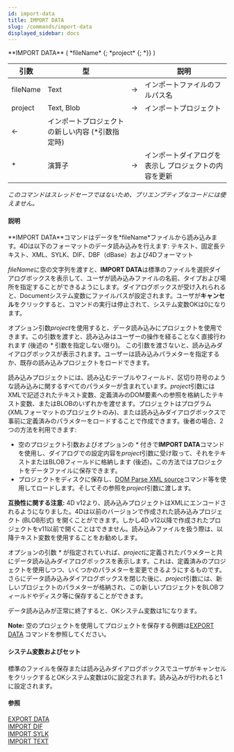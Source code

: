 ```yaml
---
id: import-data
title: IMPORT DATA
slug: /commands/import-data
displayed_sidebar: docs
---
```


<!--REF #_command_.IMPORT DATA.Syntax-->**IMPORT DATA** ( *fileName* {; *project* {; *}} )<!-- END REF-->
<!--REF #_command_.IMPORT DATA.Params-->
| 引数 | 型 |  | 説明 |
| --- | --- | --- | --- |
| fileName | Text | &#8594;  | インポートファイルのフルパス名 |
| project | Text, Blob | &#8594;  | インポートプロジェクト |
| &#8592; | インポートプロジェクトの新しい内容 (*引数指定時) |
| * | 演算子 | &#8594;  | インポートダイアログを表示し プロジェクトの内容を更新 |

<!-- END REF-->

*このコマンドはスレッドセーフではないため、プリエンプティブなコードには使えません。*


#### 説明 

<!--REF #_command_.IMPORT DATA.Summary-->**IMPORT DATA**コマンドはデータを*fileName*ファイルから読み込みます。<!-- END REF-->4Dは以下のフォーマットのデータ読み込みを行えます: テキスト、固定長テキスト、XML、SYLK、DIF、DBF（dBase）および4Dフォーマット

*fileName*に空の文字列を渡すと、**IMPORT DATA**は標準のファイルを選択ダイアログボックスを表示して、ユーザが読み込みファイルの名前、タイプおよび場所を指定することができるようにします。ダイアログボックスが受け入れられると、Documentシステム変数にファイルパスが設定されます。ユーザが**キャンセル**をクリックすると、コマンドの実行は停止されて、システム変数OKは0になります。

オプション引数*project*を使用すると、データ読み込みにプロジェクトを使用できます。この引数を渡すと、読み込みはユーザーの操作を経ることなく直接行われます (後述の *\** 引数を指定しない限り)。 この引数を渡さないと、読み込みダイアログボックスが表示されます。ユーザーは読み込みパラメターを指定するか、既存の読み込みプロジェクトをロードできます。

読み込みプロジェクトには、読み込むテーブルやフィールド、区切り符号のような読み込みに関するすべてのパラメターが含まれています。*project*引数にはXMLで記述されたテキスト変数、定義済みのDOM要素への参照を格納したテキスト変数、またはBLOBのいずれかを渡せます。プロジェクトはプログラム (XMLフォーマットのプロジェクトのみ)、または読み込みダイアログボックスで事前に定義済みのパラメターをロードすることで作成できます。後者の場合、2つの方法を利用できます:

* 空のプロジェクト引数およびオプションの *\** 付きで**IMPORT DATA**コマンドを使用し、ダイアログでの設定内容を*project*引数に受け取って、それをテキストまたはBLOBフィールドに格納します (後述)。この方法ではプロジェクトをデータファイルに保存できます。
* プロジェクトをディスクに保存し、[DOM Parse XML source](dom-parse-xml-source.md)コマンド等を使用してロードします。そしてその参照を*project*引数に渡します。

**互換性に関する注意:** 4D v12より、読み込みプロジェクトはXMLにエンコードされるようになりました。4Dは以前のバージョンで作成された読み込みプロジェクト (BLOB形式) を開くことができます。しかし4D v12以降で作成されたプロジェクトをv11以前で開くことはできません。読み込みファイルを扱う際は、以降テキスト変数を使用することをお勧めします。

オプションの引数 *\** が指定されていれば、*project*に定義されたパラメターと共にデータ読み込みダイアログボックスを表示します。これは、定義済みのプロジェクトを使用しつつ、いくつかのパラメターを変更できるようにするものです。さらにデータ読み込みダイアログボックスを閉じた後に、*project*引数には、新しいプロジェクトのパラメターが格納され、この新しいプロジェクトをBLOBフィールドやディスク等に保存することができます。

データ読み込みが正常に終了すると、OKシステム変数は1になります。

**Note:** 空のプロジェクトを使用してプロジェクトを保存する例題は[EXPORT DATA](export-data.md "EXPORT DATA") コマンドを参照してください。

#### システム変数およびセット 

標準のファイルを保存または読み込みダイアログボックスでユーザがキャンセルをクリックするとOKシステム変数は0に設定されます。読み込みが行われると1に設定されます。

#### 参照 

[EXPORT DATA](export-data.md)  
[IMPORT DIF](import-dif.md)  
[IMPORT SYLK](import-sylk.md)  
[IMPORT TEXT](import-text.md)  